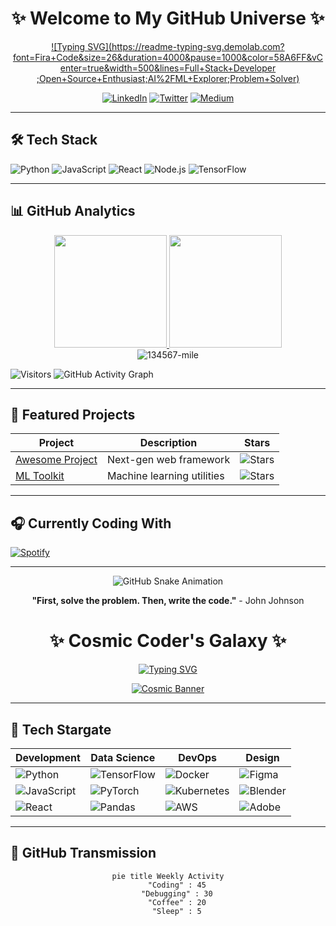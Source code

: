 <div align="center">
  
# ✨ Welcome to My GitHub Universe ✨

[![Typing SVG](https://readme-typing-svg.demolab.com?font=Fira+Code&size=26&duration=4000&pause=1000&color=58A6FF&vCenter=true&width=500&lines=Full+Stack+Developer ;Open+Source+Enthusiast;AI%2FML+Explorer;Problem+Solver)](https://git.io/typing-svg )

[![LinkedIn](https://img.shields.io/badge/LinkedIn-0077B5?style=for-the-badge&logo=linkedin&logoColor=white )](https://linkedin.com/in/yourprofile )
[![Twitter](https://img.shields.io/badge/Twitter-1DA1F2?style=for-the-badge&logo=twitter&logoColor=white )](https://twitter.com/yourhandle )
[![Medium](https://img.shields.io/badge/Medium-12100E?style=for-the-badge&logo=medium&logoColor=white )](https://medium.com/@yourname )

</div>

---

## 🛠️ Tech Stack

![Python](https://img.shields.io/badge/Python-3776AB?style=for-the-badge&logo=python&logoColor=white )
![JavaScript](https://img.shields.io/badge/JavaScript-F7DF1E?style=for-the-badge&logo=javascript&logoColor=black )
![React](https://img.shields.io/badge/React-61DAFB?style=for-the-badge&logo=react&logoColor=black )
![Node.js](https://img.shields.io/badge/Node.js-339933?style=for-the-badge&logo=nodedotjs&logoColor=white )
![TensorFlow](https://img.shields.io/badge/TensorFlow-FF6F00?style=for-the-badge&logo=tensorflow&logoColor=white )

---

## 📊 GitHub Analytics

<div align="center">
  <a href="https://github.com/134567-mile ">
    <img height="180em" src="https://github-readme-stats.vercel.app/api?username=134567-mile&show_icons=true&theme=radical&include_all_commits=true&count_private=true "/>
    <img height="180em" src="https://github-readme-stats.vercel.app/api/top-langs/?username=134567-mile&layout=compact&langs_count=8&theme=radical "/>
  </a>
</div>

<div align="center">
  <img src="https://github-readme-streak-stats.herokuapp.com/?user=134567-mile&theme=radical " alt="134567-mile" />
</div>

![Visitors](https://visitor-badge.glitch.me/badge?page_id=134567-mile.134567-mile&left_color=blue&right_color=green )
![GitHub Activity Graph](https://github-readme-activity-graph.vercel.app/graph?username=134567-mile&theme=react-dark )

---

## 🌟 Featured Projects

| Project | Description | Stars |
|---------|-------------|-------|
| [Awesome Project](https://github.com/134567-mile/awesome-project ) | Next-gen web framework | ![Stars](https://img.shields.io/github/stars/134567-mile/awesome-project?style=flat-square ) |
| [ML Toolkit](https://github.com/134567-mile/ml-toolkit ) | Machine learning utilities | ![Stars](https://img.shields.io/github/stars/134567-mile/ml-toolkit?style=flat-square ) |

---

## 🎧 Currently Coding With

[![Spotify](https://novatorem.vercel.app/api/spotify )](https://open.spotify.com/user/yourprofile )

---

<div align="center">
  
![GitHub Snake Animation](https://github.com/134567-mile/134567-mile/blob/output/github-contribution-grid-snake.svg )

**"First, solve the problem. Then, write the code."** - John Johnson

</div>

<div align="center">
  
# ✨ Cosmic Coder's Galaxy ✨

[![Typing SVG](https://readme-typing-svg.demolab.com?font=Space+Mono&size=28&duration=4000&pause=1000&color=7F5AF0&vCenter=true&width=550&lines=Full+Stack+Astronaut;Open+Source+Explorer;AI%2FML+Alchemist;Problem+Solving+Jedi)](https://git.io/typing-svg)

[![Cosmic Banner](https://i.imgur.com/8Km9tLL.png)](https://github.com/134567-mile)

</div>

---

## 🚀 Tech Stargate

| Development | Data Science | DevOps | Design |
|------------|--------------|--------|--------|
| ![Python](https://img.shields.io/badge/Python-3776AB?style=for-the-badge&logo=python&logoColor=gold) | ![TensorFlow](https://img.shields.io/badge/TensorFlow-FF6F00?style=for-the-badge&logo=tensorflow&logoColor=white) | ![Docker](https://img.shields.io/badge/Docker-2496ED?style=for-the-badge&logo=docker&logoColor=white) | ![Figma](https://img.shields.io/badge/Figma-F24E1E?style=for-the-badge&logo=figma&logoColor=white) |
| ![JavaScript](https://img.shields.io/badge/JavaScript-F7DF1E?style=for-the-badge&logo=javascript&logoColor=black) | ![PyTorch](https://img.shields.io/badge/PyTorch-EE4C2C?style=for-the-badge&logo=pytorch&logoColor=white) | ![Kubernetes](https://img.shields.io/badge/Kubernetes-326CE5?style=for-the-badge&logo=kubernetes&logoColor=white) | ![Blender](https://img.shields.io/badge/Blender-F5792A?style=for-the-badge&logo=blender&logoColor=white) |
| ![React](https://img.shields.io/badge/React-61DAFB?style=for-the-badge&logo=react&logoColor=black) | ![Pandas](https://img.shields.io/badge/Pandas-150458?style=for-the-badge&logo=pandas&logoColor=white) | ![AWS](https://img.shields.io/badge/AWS-232F3E?style=for-the-badge&logo=amazonaws&logoColor=white) | ![Adobe](https://img.shields.io/badge/Adobe-FF0000?style=for-the-badge&logo=adobe&logoColor=white) |

---

## 📡 GitHub Transmission

<div align="center">
  
```mermaid
pie title Weekly Activity
    "Coding" : 45
    "Debugging" : 30
    "Coffee" : 20
    "Sleep" : 5


